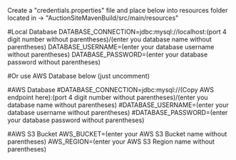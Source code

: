 Create a "credentials.properties" file and place below into resources folder located in -> "AuctionSiteMavenBuild/src/main/resources"


#Local Database
DATABASE_CONNECTION=jdbc:mysql://localhost:(port 4 digit number without parentheses)/(enter you database name without parentheses)
DATABASE_USERNAME=(enter your database username without parentheses)
DATABASE_PASSWORD=(enter your database password without parentheses)

#Or use AWS Database below (just uncomment)

#AWS Database
#DATABASE_CONNECTION=jdbc:mysql://(Copy AWS endpoint here):(port 4 digit number without parentheses)/(enter you database name without parentheses)
#DATABASE_USERNAME=(enter your database username without parentheses)
#DATABASE_PASSWORD=(enter your database password without parentheses)

#AWS S3 Bucket
AWS_BUCKET=(enter your AWS S3 Bucket name without parentheses)
AWS_REGION=(enter your AWS S3 Region name without parentheses)

